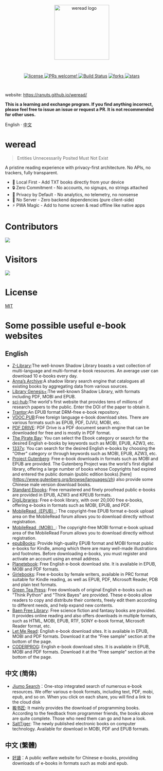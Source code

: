 <p align="center">
  <a href="https://ranuts.github.io/weread/" target="_blank" rel="noopener noreferrer">
    <img width="180" src="https://ranuts.github.io/weread/read.svg" alt="weread logo">
  </a>
</p>
<br/>

<p align="center">
<a href="https://github.com/ranuts/weread">
    <img src="https://img.shields.io/badge/license-MIT-blue.svg" alt="license">
</a>
<a href="https://github.com/ranuts/weread">
    <img src="https://img.shields.io/badge/PRs-welcome-brightgreen.svg?style=flat" alt="PRs welcome!" />
</a>
<a href="https://github.com/ranuts/weread"><img src="https://img.shields.io/github/actions/workflow/status/ranuts/weread/ci.yml" alt="Build Status"></a>
<a href="https://github.com/ranuts/weread">
    <img src="https://img.shields.io/github/forks/ranuts/weread" alt="forks">
</a>
<a href="https://github.com/ranuts/weread">
    <img src="https://img.shields.io/github/stars/ranuts/weread" alt="stars">
</a>
</p>
<br/>

website: https://ranuts.github.io/weread/

**This is a learning and exchange program. If you find anything incorrect, please feel free to issue an issue or request a PR. It is not recommended for other uses.**

English · [中文](./readme-zh_CN.md)

# weread

> Entities Unnecessarily Posited Must Not Exist

A pristine reading experience with privacy-first architecture. No APIs, no trackers, fully transparent.

- 📂 Local First - Add TXT books directly from your device
- 🔒 Zero Commitment - No accounts, no signups, no strings attached
- 🔐 Privacy by Default - No analytics, no telemetry, no nonsense
- 🚫 No Server - Zero backend dependencies (pure client-side)
- ⚡ PWA Magic - Add to home screen & read offline like native apps

# Contributors

<a href="https://github.com/ranuts/weread/graphs/contributors">
  <img src="https://contrib.rocks/image?repo=ranuts/weread" />
</a>

# Visitors

![](http://profile-counter.glitch.me/ranuts-weread/count.svg)

# License

[MIT](/LICENSE)

# Some possible useful e-book websites

## English

- [Z-Library](https://z-library.sk/):The well-known Shadow Library boasts a vast collection of multi-language and multi-format e-book resources. An average user can download 10 e-books every day.
- [Anna’s Archive](https://annas-archive.org/):A shadow library search engine that catalogues all existing books by aggregating data from various sources.
- [Library Genesis+](https://libgen.li/):The well-known Shadow Library, with formats including PDF, MOBI and EPUB.
- [sci-hub](https://sci-hub.ru/):The world's first website that provides tens of millions of research papers to the public. Enter the DOI of the paper to obtain it.
- [Trantor](https://trantor.is/):An EPUB format DRM-free e-book repository.
- [VDOC.PUB](https://vdoc.pub/):Free foreign language e-book download sites. There are various formats such as EPUB, PDF, DJVU, MOBI, etc.
- [PDF DRIVE](https://www.pdfdrive.com/): PDF Drive is a PDF document search engine that can be downloaded for free and is mostly in PDF format.
- [The Pirate Bay](https://thepiratebay.org/index.html): You can select the Ebook category or search for the desired English e-books by keywords such as MOBI, EPUB, AZW3, etc.
- [1337x](https://1337x.to/): You can search for the desired English e-books by choosing the "Other" category or through keywords such as MOBI, EPUB, AZW3, etc.
- [Project Gutenberg](https://www.gutenberg.org/): Free e-book downloads in formats such as MOBI and EPUB are provided. The Gutenberg Project was the world's first digital library, offering a large number of books whose Copyrights had expired and entered the public domain (public edition books).[here] (https://www.gutenberg.org/browse/languages/zh) also provide some Chinese male version download books.
- [Standard Ebooks](https://standardebooks.org/ebooks): Free remastered and finely proofread public e-books are provided in EPUB, AZW3 and KPEUB formats.
- [DigiLibraries](https://digilibraries.com/): Free e-book library, with over 20,000 free e-books, offering e-books in formats such as MOBI, EPUB, and PDF.
- [MobileRead（EPUB）](https://www.mobileread.com/forums/forumdisplay.php?f=130): The copyright-free EPUB format e-book upload area on the MobileRead forum allows you to download directly without registration.
- [MobileRead（MOBI）](https://www.mobileread.com/forums/forumdisplay.php?f=128): The copyright-free MOBI format e-book upload area of the MobileRead Forum allows you to download directly without registration.
- [epubBooks](https://www.epubbooks.com/): Provide high-quality EPUB format and MOBI format public e-books for Kindle, among which there are many well-made illustrations and footnotes. Before downloading e-books, you must register and activate an account using an email address.
- [Planetebook](https://www.planetebook.com/): Free English e-book download site. It is available in EPUB, MOBI and PDF formats.
- [Girlebooks](https://girlebooks.com/): Free e-books by female writers, available in PRC format suitable for Kindle reading, as well as EPUB, PDF, Microsoft Reader, PDB and plain text formats.
- [Green Tea Press](https://greenteapress.com/wp/): Free downloads of original English e-books such as "Think Python" and "Think Bayes" are provided. These e-books allow readers to copy and distribute their contents, freely edit them according to different needs, and help expand new contents.
- [Baen Free Library](http://www.baen.com/library/): Free science fiction and fantasy books are provided. It provides online reading and also offers downloads in multiple formats, such as HTML, MOBI, EPUB, RTF, SONY e-book format, Microsoft Reader format, etc.
- [Let Me Read](https://www.letmeread.net/): English e-book download sites. It is available in EPUB, MOBI and PDF formats. Download it at the "Free sample" section at the bottom of the page.
- [CODERPROG](https://coderprog.com/): English e-book download sites. It is available in EPUB, MOBI and PDF formats. Download it at the "Free sample" section at the bottom of the page.

## 中文 (简体)

- [Jiumo Search](https://www.jiumodiary.com/)：One-stop integrated search of numerous e-book resources. We offer various e-book formats, including text, PDF, mobi, epub, and so on. When you click on each share, you will find a link to the cloud disk
- [搬书匠](http://www.banshujiang.cn/): It mainly provides the download of programming books. According to the feedback from programmer friends, the books above are quite complete. Those who need them can go and have a look.
- [SaltTiger](http://www.salttiger.com/): The newly published electronic books on computer technology. Available for download in MOBI, PDF and EPUB formats.

## 中文 (繁體)

- [好讀](https://www.haodoo.net/)：A public welfare website for Chinese e-books, providing downloads of e-books in formats such as mobi and epub.
